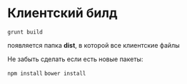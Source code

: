 # Клиентский билд

``grunt build``

появляется папка **dist**, в которой все клиентские файлы


Не забыть сделать если есть новые пакеты:

``npm install``
``bower install``